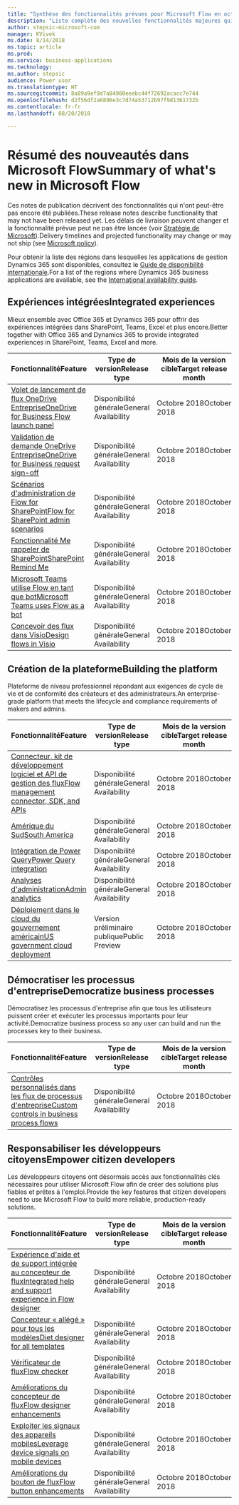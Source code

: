 ```yaml
---
title: "Synthèse des fonctionnalités prévues pour Microsoft Flow en octobre 2018"
description: "Liste complète des nouvelles fonctionnalités majeures qui seront disponibles dans la version d'octobre 2018 de Microsoft Flow."
author: stepsic-microsoft-com
manager: KVivek
ms.date: 8/14/2018
ms.topic: article
ms.prod: 
ms.service: business-applications
ms.technology: 
ms.author: stepsic
audience: Power user
ms.translationtype: HT
ms.sourcegitcommit: 8a89a9ef9d7a84980eeebc44f72692acacc7e744
ms.openlocfilehash: d2f56df2a6896e3c7d74a53712b97f9d1361732b
ms.contentlocale: fr-fr
ms.lasthandoff: 08/20/2018

---
```


# <a name="summary-of-whats-new-in-microsoft-flow"></a><span data-ttu-id="26ef3-103">Résumé des nouveautés dans Microsoft Flow</span><span class="sxs-lookup"><span data-stu-id="26ef3-103">Summary of what's new in Microsoft Flow</span></span>

<span data-ttu-id="26ef3-104">Ces notes de publication décrivent des fonctionnalités qui n'ont peut-être pas encore été publiées.</span><span class="sxs-lookup"><span data-stu-id="26ef3-104">These release notes describe functionality that may not have been released yet.</span></span> <span data-ttu-id="26ef3-105">Les délais de livraison peuvent changer et la fonctionnalité prévue peut ne pas être lancée (voir [Stratégie de Microsoft](https://go.microsoft.com/fwlink/p/?linkid=2007332)).</span><span class="sxs-lookup"><span data-stu-id="26ef3-105">Delivery timelines and projected functionality may change or may not ship (see [Microsoft policy](https://go.microsoft.com/fwlink/p/?linkid=2007332)).</span></span>
    
<span data-ttu-id="26ef3-106">Pour obtenir la liste des régions dans lesquelles les applications de gestion Dynamics 365 sont disponibles, consultez le [Guide de disponibilité internationale](https://aka.ms/dynamics_365_international_availability_deck).</span><span class="sxs-lookup"><span data-stu-id="26ef3-106">For a list of the regions where Dynamics 365 business applications are available, see the [International availability guide](https://aka.ms/dynamics_365_international_availability_deck).</span></span>

## <a name="integrated-experiences"></a><span data-ttu-id="26ef3-107">Expériences intégrées</span><span class="sxs-lookup"><span data-stu-id="26ef3-107">Integrated experiences</span></span>

<span data-ttu-id="26ef3-108">Mieux ensemble avec Office 365 et Dynamics 365 pour offrir des expériences intégrées dans SharePoint, Teams, Excel et plus encore.</span><span class="sxs-lookup"><span data-stu-id="26ef3-108">Better together with Office 365 and Dynamics 365 to provide integrated experiences in SharePoint, Teams, Excel and more.</span></span>

| <span data-ttu-id="26ef3-109">Fonctionnalité</span><span class="sxs-lookup"><span data-stu-id="26ef3-109">Feature</span></span>    | <span data-ttu-id="26ef3-110">Type de version</span><span class="sxs-lookup"><span data-stu-id="26ef3-110">Release type</span></span>    | <span data-ttu-id="26ef3-111">Mois de la version cible</span><span class="sxs-lookup"><span data-stu-id="26ef3-111">Target release month</span></span>    |
| ---------- | ---------- | ---------- |
| [<span data-ttu-id="26ef3-112">Volet de lancement de flux OneDrive Entreprise</span><span class="sxs-lookup"><span data-stu-id="26ef3-112">OneDrive for Business Flow launch panel</span></span>](onedrive-for-business-flow-launch-panel.md) | <span data-ttu-id="26ef3-113">Disponibilité générale</span><span class="sxs-lookup"><span data-stu-id="26ef3-113">General Availability</span></span> |  <span data-ttu-id="26ef3-114">Octobre 2018</span><span class="sxs-lookup"><span data-stu-id="26ef3-114">October 2018</span></span>  |
| [<span data-ttu-id="26ef3-115">Validation de demande OneDrive Entreprise</span><span class="sxs-lookup"><span data-stu-id="26ef3-115">OneDrive for Business request sign-off</span></span>](onedrive-for-business-request-sign-off.md) | <span data-ttu-id="26ef3-116">Disponibilité générale</span><span class="sxs-lookup"><span data-stu-id="26ef3-116">General Availability</span></span> |  <span data-ttu-id="26ef3-117">Octobre 2018</span><span class="sxs-lookup"><span data-stu-id="26ef3-117">October 2018</span></span>  |
| [<span data-ttu-id="26ef3-118">Scénarios d'administration de Flow for SharePoint</span><span class="sxs-lookup"><span data-stu-id="26ef3-118">Flow for SharePoint admin scenarios</span></span>](flow-for-sharepoint-admin-scenarios.md) | <span data-ttu-id="26ef3-119">Disponibilité générale</span><span class="sxs-lookup"><span data-stu-id="26ef3-119">General Availability</span></span> |  <span data-ttu-id="26ef3-120">Octobre 2018</span><span class="sxs-lookup"><span data-stu-id="26ef3-120">October 2018</span></span>  |
| [<span data-ttu-id="26ef3-121">Fonctionnalité Me rappeler de SharePoint</span><span class="sxs-lookup"><span data-stu-id="26ef3-121">SharePoint Remind Me</span></span>](sharepoint-remind-me.md) | <span data-ttu-id="26ef3-122">Disponibilité générale</span><span class="sxs-lookup"><span data-stu-id="26ef3-122">General Availability</span></span> |  <span data-ttu-id="26ef3-123">Octobre 2018</span><span class="sxs-lookup"><span data-stu-id="26ef3-123">October 2018</span></span>  |
| [<span data-ttu-id="26ef3-124">Microsoft Teams utilise Flow en tant que bot</span><span class="sxs-lookup"><span data-stu-id="26ef3-124">Microsoft Teams uses Flow as a bot</span></span>](microsoft-teams-uses-flow-as-a-bot.md) | <span data-ttu-id="26ef3-125">Disponibilité générale</span><span class="sxs-lookup"><span data-stu-id="26ef3-125">General Availability</span></span> |  <span data-ttu-id="26ef3-126">Octobre 2018</span><span class="sxs-lookup"><span data-stu-id="26ef3-126">October 2018</span></span>  |
| [<span data-ttu-id="26ef3-127">Concevoir des flux dans Visio</span><span class="sxs-lookup"><span data-stu-id="26ef3-127">Design flows in Visio</span></span>](design-flows-in-visio.md) | <span data-ttu-id="26ef3-128">Disponibilité générale</span><span class="sxs-lookup"><span data-stu-id="26ef3-128">General Availability</span></span> |  <span data-ttu-id="26ef3-129">Octobre 2018</span><span class="sxs-lookup"><span data-stu-id="26ef3-129">October 2018</span></span>  |

## <a name="building-the-platform"></a><span data-ttu-id="26ef3-130">Création de la plateforme</span><span class="sxs-lookup"><span data-stu-id="26ef3-130">Building the platform</span></span>

<span data-ttu-id="26ef3-131">Plateforme de niveau professionnel répondant aux exigences de cycle de vie et de conformité des créateurs et des administrateurs.</span><span class="sxs-lookup"><span data-stu-id="26ef3-131">An enterprise-grade platform that meets the lifecycle and compliance requirements of makers and admins.</span></span>

| <span data-ttu-id="26ef3-132">Fonctionnalité</span><span class="sxs-lookup"><span data-stu-id="26ef3-132">Feature</span></span>    | <span data-ttu-id="26ef3-133">Type de version</span><span class="sxs-lookup"><span data-stu-id="26ef3-133">Release type</span></span>    | <span data-ttu-id="26ef3-134">Mois de la version cible</span><span class="sxs-lookup"><span data-stu-id="26ef3-134">Target release month</span></span>    |
| ---------- | ---------- | ---------- |
| [<span data-ttu-id="26ef3-135">Connecteur, kit de développement logiciel et API de gestion des flux</span><span class="sxs-lookup"><span data-stu-id="26ef3-135">Flow management connector, SDK, and APIs</span></span>](flow-management-connector-sdk-and-apis.md) | <span data-ttu-id="26ef3-136">Disponibilité générale</span><span class="sxs-lookup"><span data-stu-id="26ef3-136">General Availability</span></span> |  <span data-ttu-id="26ef3-137">Octobre 2018</span><span class="sxs-lookup"><span data-stu-id="26ef3-137">October 2018</span></span>  |
| [<span data-ttu-id="26ef3-138">Amérique du Sud</span><span class="sxs-lookup"><span data-stu-id="26ef3-138">South America</span></span>](south-america.md) | <span data-ttu-id="26ef3-139">Disponibilité générale</span><span class="sxs-lookup"><span data-stu-id="26ef3-139">General Availability</span></span> |  <span data-ttu-id="26ef3-140">Octobre 2018</span><span class="sxs-lookup"><span data-stu-id="26ef3-140">October 2018</span></span>  |
| [<span data-ttu-id="26ef3-141">Intégration de Power Query</span><span class="sxs-lookup"><span data-stu-id="26ef3-141">Power Query integration</span></span>](power-query-integration.md) | <span data-ttu-id="26ef3-142">Disponibilité générale</span><span class="sxs-lookup"><span data-stu-id="26ef3-142">General Availability</span></span> |  <span data-ttu-id="26ef3-143">Octobre 2018</span><span class="sxs-lookup"><span data-stu-id="26ef3-143">October 2018</span></span>  |
| [<span data-ttu-id="26ef3-144">Analyses d'administration</span><span class="sxs-lookup"><span data-stu-id="26ef3-144">Admin analytics</span></span>](admin-analytics.md) | <span data-ttu-id="26ef3-145">Disponibilité générale</span><span class="sxs-lookup"><span data-stu-id="26ef3-145">General Availability</span></span> |  <span data-ttu-id="26ef3-146">Octobre 2018</span><span class="sxs-lookup"><span data-stu-id="26ef3-146">October 2018</span></span>  |
| [<span data-ttu-id="26ef3-147">Déploiement dans le cloud du gouvernement américain</span><span class="sxs-lookup"><span data-stu-id="26ef3-147">US government cloud deployment</span></span>](us-government-cloud-deployment.md) | <span data-ttu-id="26ef3-148">Version préliminaire publique</span><span class="sxs-lookup"><span data-stu-id="26ef3-148">Public Preview</span></span> |  <span data-ttu-id="26ef3-149">Octobre 2018</span><span class="sxs-lookup"><span data-stu-id="26ef3-149">October 2018</span></span>  |

## <a name="democratize-business-processes"></a><span data-ttu-id="26ef3-150">Démocratiser les processus d'entreprise</span><span class="sxs-lookup"><span data-stu-id="26ef3-150">Democratize business processes</span></span>

<span data-ttu-id="26ef3-151">Démocratisez les processus d'entreprise afin que tous les utilisateurs puissent créer et exécuter les processus importants pour leur activité.</span><span class="sxs-lookup"><span data-stu-id="26ef3-151">Democratize business process so any user can build and run the processes key to their business.</span></span>

| <span data-ttu-id="26ef3-152">Fonctionnalité</span><span class="sxs-lookup"><span data-stu-id="26ef3-152">Feature</span></span>    | <span data-ttu-id="26ef3-153">Type de version</span><span class="sxs-lookup"><span data-stu-id="26ef3-153">Release type</span></span>    | <span data-ttu-id="26ef3-154">Mois de la version cible</span><span class="sxs-lookup"><span data-stu-id="26ef3-154">Target release month</span></span>    |
| ---------- | ---------- | ---------- |
| [<span data-ttu-id="26ef3-155">Contrôles personnalisés dans les flux de processus d'entreprise</span><span class="sxs-lookup"><span data-stu-id="26ef3-155">Custom controls in business process flows</span></span>](custom-controls-in-business-process-flows.md) | <span data-ttu-id="26ef3-156">Disponibilité générale</span><span class="sxs-lookup"><span data-stu-id="26ef3-156">General Availability</span></span> |  <span data-ttu-id="26ef3-157">Octobre 2018</span><span class="sxs-lookup"><span data-stu-id="26ef3-157">October 2018</span></span>  |

## <a name="empower-citizen-developers"></a><span data-ttu-id="26ef3-158">Responsabiliser les développeurs citoyens</span><span class="sxs-lookup"><span data-stu-id="26ef3-158">Empower citizen developers</span></span>

<span data-ttu-id="26ef3-159">Les développeurs citoyens ont désormais accès aux fonctionnalités clés nécessaires pour utiliser Microsoft Flow afin de créer des solutions plus fiables et prêtes à l'emploi.</span><span class="sxs-lookup"><span data-stu-id="26ef3-159">Provide the key features that citizen developers need to use Microsoft Flow to build more reliable, production-ready solutions.</span></span>

| <span data-ttu-id="26ef3-160">Fonctionnalité</span><span class="sxs-lookup"><span data-stu-id="26ef3-160">Feature</span></span>    | <span data-ttu-id="26ef3-161">Type de version</span><span class="sxs-lookup"><span data-stu-id="26ef3-161">Release type</span></span>    | <span data-ttu-id="26ef3-162">Mois de la version cible</span><span class="sxs-lookup"><span data-stu-id="26ef3-162">Target release month</span></span>    |
| ---------- | ---------- | ---------- |
| [<span data-ttu-id="26ef3-163">Expérience d'aide et de support intégrée au concepteur de flux</span><span class="sxs-lookup"><span data-stu-id="26ef3-163">Integrated help and support experience in Flow designer</span></span>](flow-support-help-inside-of-the-flow-designer.md) | <span data-ttu-id="26ef3-164">Disponibilité générale</span><span class="sxs-lookup"><span data-stu-id="26ef3-164">General Availability</span></span> |  <span data-ttu-id="26ef3-165">Octobre 2018</span><span class="sxs-lookup"><span data-stu-id="26ef3-165">October 2018</span></span>  |
| [<span data-ttu-id="26ef3-166">Concepteur « allégé » pour tous les modèles</span><span class="sxs-lookup"><span data-stu-id="26ef3-166">Diet designer for all templates</span></span>](diet-designer-for-all-templates.md) | <span data-ttu-id="26ef3-167">Disponibilité générale</span><span class="sxs-lookup"><span data-stu-id="26ef3-167">General Availability</span></span> |  <span data-ttu-id="26ef3-168">Octobre 2018</span><span class="sxs-lookup"><span data-stu-id="26ef3-168">October 2018</span></span>  |
| [<span data-ttu-id="26ef3-169">Vérificateur de flux</span><span class="sxs-lookup"><span data-stu-id="26ef3-169">Flow checker</span></span>](flow-checker.md) | <span data-ttu-id="26ef3-170">Disponibilité générale</span><span class="sxs-lookup"><span data-stu-id="26ef3-170">General Availability</span></span> |  <span data-ttu-id="26ef3-171">Octobre 2018</span><span class="sxs-lookup"><span data-stu-id="26ef3-171">October 2018</span></span>  |
| [<span data-ttu-id="26ef3-172">Améliorations du concepteur de flux</span><span class="sxs-lookup"><span data-stu-id="26ef3-172">Flow designer enhancements</span></span>](flow-designer-enhancements.md) | <span data-ttu-id="26ef3-173">Disponibilité générale</span><span class="sxs-lookup"><span data-stu-id="26ef3-173">General Availability</span></span> |  <span data-ttu-id="26ef3-174">Octobre 2018</span><span class="sxs-lookup"><span data-stu-id="26ef3-174">October 2018</span></span>  |
| [<span data-ttu-id="26ef3-175">Exploiter les signaux des appareils mobiles</span><span class="sxs-lookup"><span data-stu-id="26ef3-175">Leverage device signals on mobile devices</span></span>](leverage-device-signals-on-mobile-devices.md) | <span data-ttu-id="26ef3-176">Disponibilité générale</span><span class="sxs-lookup"><span data-stu-id="26ef3-176">General Availability</span></span> |  <span data-ttu-id="26ef3-177">Octobre 2018</span><span class="sxs-lookup"><span data-stu-id="26ef3-177">October 2018</span></span>  |
| [<span data-ttu-id="26ef3-178">Améliorations du bouton de flux</span><span class="sxs-lookup"><span data-stu-id="26ef3-178">Flow button enhancements</span></span>](flow-button-enhancements.md) | <span data-ttu-id="26ef3-179">Disponibilité générale</span><span class="sxs-lookup"><span data-stu-id="26ef3-179">General Availability</span></span> |  <span data-ttu-id="26ef3-180">Octobre 2018</span><span class="sxs-lookup"><span data-stu-id="26ef3-180">October 2018</span></span>  |

